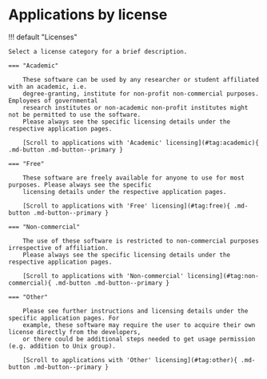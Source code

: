 # Applications by license

!!! default "Licenses"

    Select a license category for a brief description.

    === "Academic"

        These software can be used by any researcher or student affiliated with an academic, i.e.
        degree-granting, institute for non-profit non-commercial purposes. Employees of governmental
        research institutes or non-academic non-profit institutes might not be permitted to use the software.
        Please always see the specific licensing details under the respective application pages.

        [Scroll to applications with 'Academic' licensing](#tag:academic){ .md-button .md-button--primary }

    === "Free"

        These software are freely available for anyone to use for most purposes. Please always see the specific
        licensing details under the respective application pages.

        [Scroll to applications with 'Free' licensing](#tag:free){ .md-button .md-button--primary }

    === "Non-commercial"

        The use of these software is restricted to non-commercial purposes irrespective of affiliation.
        Please always see the specific licensing details under the respective application pages.

        [Scroll to applications with 'Non-commercial' licensing](#tag:non-commercial){ .md-button .md-button--primary }

    === "Other"

        Please see further instructions and licensing details under the specific application pages. For
        example, these software may require the user to acquire their own license directly from the developers, 
        or there could be additional steps needed to get usage permission (e.g. addition to Unix group).

        [Scroll to applications with 'Other' licensing](#tag:other){ .md-button .md-button--primary }

<!-- material/tags -->

